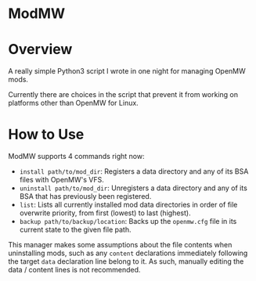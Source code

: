 # ModMW

# Overview

A really simple Python3 script I wrote in one night for managing OpenMW mods.

Currently there are choices in the script that prevent it from working on platforms other than OpenMW for Linux.

# How to Use

ModMW supports 4 commands right now:

  * `install path/to/mod_dir`: Registers a data directory and any of its BSA files with OpenMW's VFS.
  * `uninstall path/to/mod_dir`: Unregisters a data directory and any of its BSA that has previously been registered.
  * `list`: Lists all currently installed mod data directories in order of file overwrite priority, from first (lowest) to last (highest).
  * `backup path/to/backup/location`: Backs up the `openmw.cfg` file in its current state to the given file path.

This manager makes some assumptions about the file contents when uninstalling mods, such as any `content` declarations immediately following the target `data` declaration line belong to it. As such, manually editing the data / content lines is not recommended.

